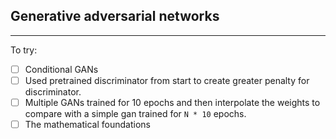 ## Generative adversarial networks

---

To try:

- [ ] Conditional GANs
- [ ] Used pretrained discriminator from start to create greater penalty for discriminator.
- [ ] Multiple GANs trained for 10 epochs and then interpolate the weights to compare with a simple gan trained for `N * 10` epochs.
- [ ] The mathematical foundations
